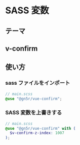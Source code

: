 <script setup>
import { useThemeSassItems, useVConfirmSassItems } from "@theme/composables/sass";

import SassTable from "@theme/components/api/SassTable.vue"

const themeItems = useThemeSassItems();
const vconfirmItems = useVConfirmSassItems();
</script>

# SASS 変数

<h2 id="theme" tabIndex="-1">
  テーマ
  <a class="header-anchor" href="#theme" aria-label="Permalink to &quot;テーマ&quot;">&ZeroWidthSpace;</a>
</h2>

<SassTable :items="themeItems" />

## v-confirm

<SassTable :items="vconfirmItems" />

<h2 id="usage" tabIndex="-1">
  使い方
  <a class="header-anchor" href="#usage" aria-label="Permalink to &quot;使い方&quot;">&ZeroWidthSpace;</a>
</h2>

### sass ファイルをインポート

```scss
// main.scss
@use "@gn5r/vue-confirm";
```

### SASS 変数を上書きする

```scss
// main.scss
@use "@gn5r/vue-confirm" with (
  $v-confirm-z-index: 1007
);
```
